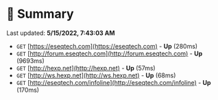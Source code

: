 # 📖 Summary
Last updated: **5/15/2022, 7:43:03 AM**

- `GET` [https://eseqtech.com](https://eseqtech.com) - **Up** (280ms)
- `GET` [http://forum.eseqtech.com](http://forum.eseqtech.com) - **Up** (9693ms)
- `GET` [http://hexp.net](http://hexp.net) - **Up** (57ms)
- `GET` [http://ws.hexp.net](http://ws.hexp.net) - **Up** (68ms)
- `GET` [http://eseqtech.com/infoline](http://eseqtech.com/infoline) - **Up** (170ms)
